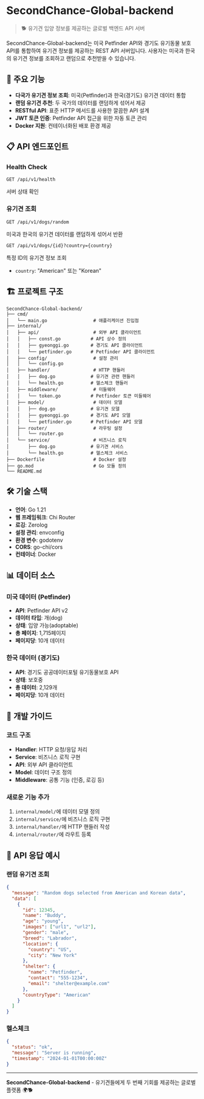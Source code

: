 # SecondChance-Global-backend

> 🐕 유기견 입양 정보를 제공하는 글로벌 백엔드 API 서버

SecondChance-Global-backend는 미국 Petfinder API와 경기도 유기동물 보호 API를 통합하여 유기견 정보를 제공하는 REST API 서버입니다. 사용자는 미국과 한국의 유기견 정보를 조회하고 랜덤으로 추천받을 수 있습니다.

## 🚀 주요 기능

- **다국가 유기견 정보 조회**: 미국(Petfinder)과 한국(경기도) 유기견 데이터 통합
- **랜덤 유기견 추천**: 두 국가의 데이터를 랜덤하게 섞어서 제공
- **RESTful API**: 표준 HTTP 메서드를 사용한 깔끔한 API 설계
- **JWT 토큰 인증**: Petfinder API 접근을 위한 자동 토큰 관리
- **Docker 지원**: 컨테이너화된 배포 환경 제공

## 📋 API 엔드포인트

### Health Check
```
GET /api/v1/health
```
서버 상태 확인

### 유기견 조회
```
GET /api/v1/dogs/random
```
미국과 한국의 유기견 데이터를 랜덤하게 섞어서 반환

```
GET /api/v1/dogs/{id}?country={country}
```
특정 ID의 유기견 정보 조회
- `country`: "American" 또는 "Korean"

## 🏗️ 프로젝트 구조

```
SecondChance-Global-backend/
├── cmd/
│   └── main.go                 # 애플리케이션 진입점
├── internal/
│   ├── api/                    # 외부 API 클라이언트
│   │   ├── const.go           # API 상수 정의
│   │   ├── gyeonggi.go        # 경기도 API 클라이언트
│   │   └── petfinder.go       # Petfinder API 클라이언트
│   ├── config/                 # 설정 관리
│   │   └── config.go
│   ├── handler/                # HTTP 핸들러
│   │   ├── dog.go             # 유기견 관련 핸들러
│   │   └── health.go          # 헬스체크 핸들러
│   ├── middleware/             # 미들웨어
│   │   └── token.go           # Petfinder 토큰 미들웨어
│   ├── model/                  # 데이터 모델
│   │   ├── dog.go             # 유기견 모델
│   │   ├── gyeonggi.go        # 경기도 API 모델
│   │   └── petfinder.go       # Petfinder API 모델
│   ├── router/                 # 라우팅 설정
│   │   └── router.go
│   └── service/                # 비즈니스 로직
│       ├── dog.go             # 유기견 서비스
│       └── health.go          # 헬스체크 서비스
├── Dockerfile                  # Docker 설정
├── go.mod                      # Go 모듈 정의
└── README.md
```

## 🛠️ 기술 스택

- **언어**: Go 1.21
- **웹 프레임워크**: Chi Router
- **로깅**: Zerolog
- **설정 관리**: envconfig
- **환경 변수**: godotenv
- **CORS**: go-chi/cors
- **컨테이너**: Docker

## 📊 데이터 소스

### 미국 데이터 (Petfinder)
- **API**: Petfinder API v2
- **데이터 타입**: 개(dog)
- **상태**: 입양 가능(adoptable)
- **총 페이지**: 1,715페이지
- **페이지당**: 10개 데이터

### 한국 데이터 (경기도)
- **API**: 경기도 공공데이터포털 유기동물보호 API
- **상태**: 보호중
- **총 데이터**: 2,129개
- **페이지당**: 10개 데이터

## 🔧 개발 가이드

### 코드 구조
- **Handler**: HTTP 요청/응답 처리
- **Service**: 비즈니스 로직 구현
- **API**: 외부 API 클라이언트
- **Model**: 데이터 구조 정의
- **Middleware**: 공통 기능 (인증, 로깅 등)

### 새로운 기능 추가
1. `internal/model/`에 데이터 모델 정의
2. `internal/service/`에 비즈니스 로직 구현
3. `internal/handler/`에 HTTP 핸들러 작성
4. `internal/router/`에 라우트 등록

## 📝 API 응답 예시

### 랜덤 유기견 조회
```json
{
  "message": "Random dogs selected from American and Korean data",
  "data": [
    {
      "id": 12345,
      "name": "Buddy",
      "age": "young",
      "images": ["url1", "url2"],
      "gender": "male",
      "breed": "Labrador",
      "location": {
        "country": "US",
        "city": "New York"
      },
      "shelter": {
        "name": "Petfinder",
        "contact": "555-1234",
        "email": "shelter@example.com"
      },
      "countryType": "American"
    }
  ]
}
```

### 헬스체크
```json
{
  "status": "ok",
  "message": "Server is running",
  "timestamp": "2024-01-01T00:00:00Z"
}
```
---
**SecondChance-Global-backend** - 유기견들에게 두 번째 기회를 제공하는 글로벌 플랫폼 🌍🐕
